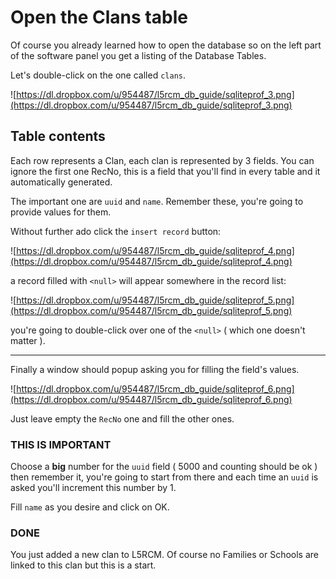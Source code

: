 # Open the Clans table #

Of course you already learned how to open the database so on the left part of the software panel you get a listing of the Database Tables.

Let's double-click on the one called `clans`.

![https://dl.dropbox.com/u/954487/l5rcm_db_guide/sqliteprof_3.png](https://dl.dropbox.com/u/954487/l5rcm_db_guide/sqliteprof_3.png)

## Table contents ##

Each row represents a Clan, each clan is represented by 3 fields. You can ignore the first one RecNo, this is a field that you'll find in every table and it automatically generated.

The important one are `uuid` and `name`. Remember these, you're going to provide values for them.

Without further ado click the `insert record` button:

![https://dl.dropbox.com/u/954487/l5rcm_db_guide/sqliteprof_4.png](https://dl.dropbox.com/u/954487/l5rcm_db_guide/sqliteprof_4.png)

a record filled with `<null>` will appear somewhere in the record list:

![https://dl.dropbox.com/u/954487/l5rcm_db_guide/sqliteprof_5.png](https://dl.dropbox.com/u/954487/l5rcm_db_guide/sqliteprof_5.png)

you're going to double-click over one of the `<null>` ( which one doesn't matter ).


---


Finally a window should popup asking you for filling the field's values.

![https://dl.dropbox.com/u/954487/l5rcm_db_guide/sqliteprof_6.png](https://dl.dropbox.com/u/954487/l5rcm_db_guide/sqliteprof_6.png)

Just leave empty the `RecNo` one and fill the other ones.

### THIS IS IMPORTANT ###
Choose a **big** number for the `uuid` field ( 5000 and counting should be ok ) then remember it, you're going to start from there and each time an `uuid` is asked you'll increment this number by 1.

Fill `name` as you desire and click on OK.

### DONE ###
You just added a new clan to L5RCM.
Of course no Families or Schools are linked to this clan but this is a start.